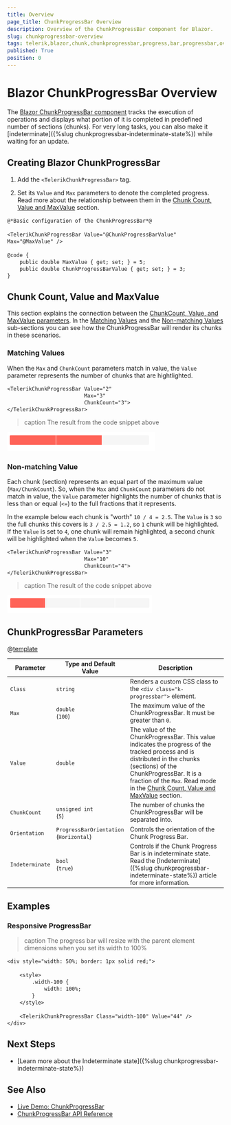 ```yaml
---
title: Overview
page_title: ChunkProgressBar Overview
description: Overview of the ChunkProgressBar component for Blazor.
slug: chunkprogressbar-overview
tags: telerik,blazor,chunk,chunkprogressbar,progress,bar,progressbar,overview
published: True
position: 0
---
```


# Blazor ChunkProgressBar Overview

The <a href = "https://www.telerik.com/blazor-ui/chunkprogressbar" target = "_blank">Blazor ChunkProgressBar component</a> tracks the execution of operations and displays what portion of it is completed in predefined number of sections (chunks). For very long tasks, you can also make it [indeterminate]({%slug chunkprogressbar-indeterminate-state%}) while waiting for an update.


## Creating Blazor ChunkProgressBar

1. Add the `<TelerikChunkProgressBar>` tag.

1. Set its `Value` and `Max` parameters to denote the completed progress. Read more about the relationship between them in the [Chunk Count, Value and MaxValue](#chunk-count-value-and-maxvalue) section.

````CSHTML
@*Basic configuration of the ChunkProgressBar*@

<TelerikChunkProgressBar Value="@ChunkProgressBarValue" Max="@MaxValue" />

@code {
    public double MaxValue { get; set; } = 5;
    public double ChunkProgressBarValue { get; set; } = 3;
}
````

## Chunk Count, Value and MaxValue

This section explains the connection between the [ChunkCount, Value, and MaxValue parameters](#chunkprogressbar-parameters). In the [Matching Values](#matching-values) and the [Non-matching Values](#non-matching-values) sub-sections you can see how the ChunkProgressBar will render its chunks in these scenarios. 

### Matching Values

When the `Max` and `ChunkCount` parameters match in value, the `Value` parameter represents the number of chunks that are hightlighted.

````CSHTML
<TelerikChunkProgressBar Value="2"
                         Max="3"
                         ChunkCount="3">
</TelerikChunkProgressBar>
````

>caption The result from the code snippet above

![Blazor Chunkprogressbar Matching Values Example](images/chunkprogressbar-matching-values-example.png)

### Non-matching Value

Each chunk (section) represents an equal part of the maximum value (`Max/ChunkCount`). So, when the `Max` and `ChunkCount` parameters do not match in value, the `Value` parameter highlights the number of chunks that is less than or equal (`<=`) to the full fractions that it represents.

In the example below each chunk is "worth" `10 / 4 = 2.5`. The `Value` is `3` so the full chunks this covers is `3 / 2.5 = 1.2`, so `1` chunk will be highlighted. If the `Value` is set to `4`, one chunk will remain highlighted, a second chunk will be highlighted when the `Value` becomes `5`.

````CSHTML
<TelerikChunkProgressBar Value="3"
                         Max="10"
                         ChunkCount="4">
</TelerikChunkProgressBar>
````

>caption The result of the code snippet above

![non-matching values example screenshot](images/non-matching-value-example.png)

## ChunkProgressBar Parameters

 @[template](/_contentTemplates/common/parameters-table-styles.md#table-layout)

| Parameter | Type and Default Value | Description |
| --- | --- | --- |
| `Class` | `string` | Renders a custom CSS class to the `<div class="k-progressbar">` element. |
| `Max` | `double` <br /> (`100`) | The maximum value of the ChunkProgressBar. It must be greater than `0`. |
| `Value` | `double` | The value of the ChunkProgressBar. This value indicates the progress of the tracked process and is distributed in the chunks (sections) of the ChunkProgressBar. It is a fraction of the `Max`. Read mode in the [Chunk Count, Value and MaxValue](#chunk-count-value-and-maxvalue) section. |
| `ChunkCount` | `unsigned int` <br /> (`5`) | The number of chunks the ChunkProgressBar will be separated into. |
| `Orientation` | `ProgressBarOrientation` <br /> (`Horizontal`) | Controls the orientation of the Chunk Progress Bar. |
| `Indeterminate` | `bool` <br /> (`true`) | Controls if the Chunk Progress Bar is in indeterminate state. Read the [Indeterminate]({%slug chunkprogressbar-indeterminate-state%}) article for more information. |

## Examples

### Responsive ProgressBar

>caption The progress bar will resize with the parent element dimensions when you set its width to 100%

````CSHTML
<div style="width: 50%; border: 1px solid red;">

    <style>
        .width-100 {
            width: 100%;
        }
    </style>

    <TelerikChunkProgressBar Class="width-100" Value="44" />
</div>
````

## Next Steps

* [Learn more about the Indeterminate state]({%slug chunkprogressbar-indeterminate-state%})

## See Also

* [Live Demo: ChunkProgressBar](https://demos.telerik.com/blazor-ui/chunkprogressbar/overview)
* [ChunkProgressBar API Reference](/blazor-ui/api/Telerik.Blazor.Components.TelerikChunkProgressBar)
